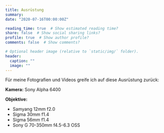 ```yaml
---
title: Ausrüstung
summary:
date: "2020-07-16T00:00:00Z"

reading_time: true  # Show estimated reading time?
share: false  # Show social sharing links?
profile: true  # Show author profile?
comments: false  # Show comments?

# Optional header image (relative to `static/img/` folder).
header:
  caption: ""
  image: ""
---
```


Für meine Fotografien und Videos greife ich auf diese Ausrüstung zurück:  

__Kamera:__ Sony Alpha 6400  

__Objektive:__
* Samyang 12mm f2.0
* Sigma 30mm f1.4
* Sigma 56mm f1.4
* Sony G 70-350mm f4.5-6.3 OSS  

